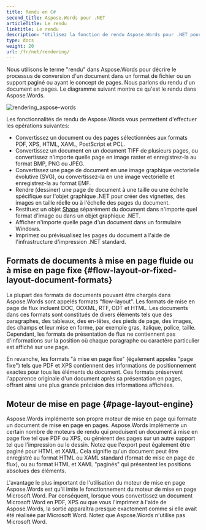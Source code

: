 ```yaml
---
title: Rendu en C#
second_title: Aspose.Words pour .NET
articleTitle: Le rendu
linktitle: Le rendu
description: "Utilisez la fonction de rendu Aspose.Words pour .NET pour formater un document de mise en page en pages et convertir un tel document ou des pages sélectionnées en d'autres formats de documents (PDF, HTML, XPS, etc.) ou d'images (TIFF, PNG, SVG, etc.) pour visualisation, conversions ultérieures ou impression à l'aide de C#."
type: docs
weight: 20
url: /fr/net/rendering/
---
```


Nous utilisons le terme "rendu" dans Aspose.Words pour décrire le processus de conversion d'un document dans un format de fichier ou un support paginé ou ayant le concept de pages. Nous parlons du rendu d'un document en pages. Le diagramme suivant montre ce qu'est le rendu dans Aspose.Words.

![rendering_aspose-words](/words/net/rendering/rendering-1.png)

Les fonctionnalités de rendu de Aspose.Words vous permettent d'effectuer les opérations suivantes:

- Convertissez un document ou des pages sélectionnées aux formats PDF, XPS, HTML, XAML, PostScript et PCL.
- Convertissez un document en un document TIFF de plusieurs pages, ou convertissez n'importe quelle page en image raster et enregistrez-la au format BMP, PNG ou JPEG.
- Convertissez une page de document en une image graphique vectorielle évolutive (SVG), ou convertissez-la en une image vectorielle et enregistrez-la au format EMF.
- Rendre (dessiner) une page de document à une taille ou une échelle spécifique sur l'objet graphique .NET pour créer des vignettes, des images en taille réelle ou à l'échelle des pages du document.
- Restituez un objet [Shape](https://reference.aspose.com/words/fr/net/aspose.words.drawing/shape/) séparément du document dans n'importe quel format d'image ou dans un objet graphique .NET.
- Afficher n'importe quelle page d'un document dans un formulaire Windows.
- Imprimez ou prévisualisez les pages du document à l'aide de l'infrastructure d'impression .NET standard.

## Formats de documents à mise en page fluide ou à mise en page fixe {#flow-layout-or-fixed-layout-document-formats}

La plupart des formats de documents pouvant être chargés dans Aspose.Words sont appelés formats "flow-layout". Les formats de mise en page de flux incluent DOC, OOXML, RTF, ODT et HTML. Les documents dans ces formats sont constitués de divers éléments tels que des paragraphes, des tableaux, des en-têtes, des pieds de page, des images, des champs et leur mise en forme, par exemple gras, italique, police, taille. Cependant, les formats de présentation de flux ne contiennent pas d'informations sur la position où chaque paragraphe ou caractère particulier est affiché sur une page.

En revanche, les formats "à mise en page fixe" (également appelés "page fixe") tels que PDF et XPS contiennent des informations de positionnement exactes pour tous les éléments du document. Ces formats préservent l'apparence originale d'un document après sa présentation en pages, offrant ainsi une plus grande précision des informations affichées.

## Moteur de mise en page {#page-layout-engine}

Aspose.Words implémente son propre moteur de mise en page qui formate un document de mise en page en pages. Aspose.Words implémente un certain nombre de moteurs de rendu qui produisent un document à mise en page fixe tel que PDF ou XPS, ou génèrent des pages sur un autre support tel que l'impression ou le dessin. Notez que l'export peut également être paginé pour HTML et XAML. Cela signifie qu'un document peut être enregistré au format HTML ou XAML standard (format de mise en page de flux), ou au format HTML et XAML "paginés" qui présentent les positions absolues des éléments.

L'avantage le plus important de l'utilisation du moteur de mise en page Aspose.Words est qu'il imite le fonctionnement du moteur de mise en page Microsoft Word. Par conséquent, lorsque vous convertissez un document Microsoft Word en PDF, XPS ou que vous l'imprimez à l'aide de Aspose.Words, la sortie apparaîtra presque exactement comme si elle avait été réalisée par Microsoft Word. Notez que Aspose.Words n'utilise pas Microsoft Word.
